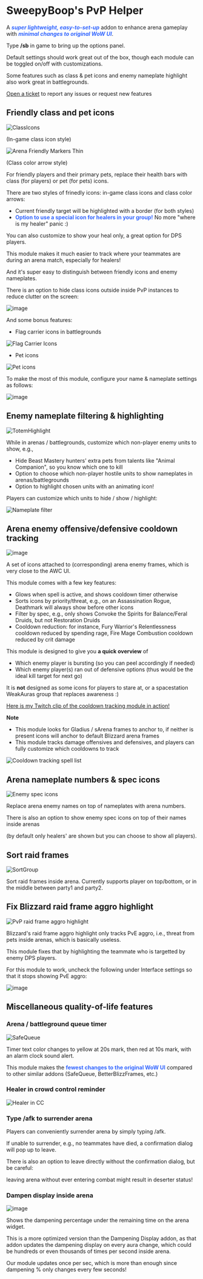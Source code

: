 # SweepyBoop's PvP Helper
A <span style="color:#36f; font-style:italic"><strong>super lightweight, easy-to-set-up</strong></span> addon to enhance arena gameplay with <span style="color:#36f; font-style:italic"><strong>minimal changes to original WoW UI</strong></span>.

Type **/sb** in game to bring up the options panel.

Default settings should work great out of the box, though each module can be toggled on/off with customizations.

Some features such as class & pet icons and enemy nameplate highlight also work great in battlegrounds.


[Open a ticket](https://github.com/SweepyBoop/Sweepy-Boop/issues/new) to report any issues or request new features

## Friendly class and pet icons
![ClassIcons](https://github.com/user-attachments/assets/2fcdfdd5-f853-4288-b33b-62beba4ca0d4)

(In-game class icon style)

![Arena Friendly Markers Thin](https://github.com/user-attachments/assets/fd2170d8-7377-4f52-9c74-77efbf7df1a2)

(Class color arrow style)


For friendly players and their primary pets, replace their health bars with class (for players) or pet (for pets) icons.

There are two styles of frinedly icons: in-game class icons and class color arrows:

- Current friendly target will be highlighted with a border (for both styles)
- <span style="color:#36f"><strong>Option to use a special icon for healers in your group!</strong></span> No more "where is my healer" panic :)

You can also customize to show your heal only, a great option for DPS players.

This module makes it much easier to track where your teammates are during an arena match, especially for healers!

And it's super easy to distinguish between friendly icons and enemy nameplates.

There is an option to hide class icons outside inside PvP instances to reduce clutter on the screen:

![image](https://github.com/user-attachments/assets/47e026f0-38f9-4cc6-aa80-5837fc30c273)


And some bonus features:
- Flag carrier icons in battlegrounds

![Flag Carrier Icons](https://github.com/user-attachments/assets/ba8d4723-57b0-42e6-adfa-2af4bf18e3da)

- Pet icons

![Pet icons](https://github.com/user-attachments/assets/6e937613-bf68-4024-937a-28661b0ebd1c)

To make the most of this module, configure your name & nameplate settings as follows:

![image](https://github.com/user-attachments/assets/3f43fe3b-5c84-4863-aa0a-29a0b61aaae8)

## Enemy nameplate filtering & highlighting
![TotemHighlight](https://github.com/user-attachments/assets/3ca7871f-0566-44f0-b141-4560213c30f0)

While in arenas / battlegrounds, customize which non-player enemy units to show, e.g.,
- Hide Beast Mastery hunters' extra pets from talents like "Animal Companion", so you know which one to kill
- Option to choose which non-player hostile units to show nameplates in arenas/battlegrounds
- Option to highlight chosen units with an animating icon!


Players can customize which units to hide / show / highlight:

![Nameplate filter](https://github.com/user-attachments/assets/d19f8f3f-ac53-476a-afb9-acb10b1246b2)

## Arena enemy offensive/defensive cooldown tracking
![image](https://github.com/user-attachments/assets/7e7a7368-84c6-4eb7-ac46-c69eb0f73ce0)

A set of icons attached to (corresponding) arena enemy frames, which is very close to the AWC UI.

This module comes with a few key features:
- Glows when spell is active, and shows cooldown timer otherwise
- Sorts icons by priority/threat, e.g., on an Assassination Rogue, Deathmark will always show before other icons
- Filter by spec, e.g., only shows Convoke the Spirits for Balance/Feral Druids, but not Restoration Druids
- Cooldown reduction: for instance, Fury Warrior's Relentlessness cooldown reduced by spending rage, Fire Mage Combustion cooldown reduced by crit damage

This module is designed to give you **a quick overview** of
- Which enemy player is bursting (so you can peel accordingly if needed)
- Which enemy player(s) ran out of defensive options (thus would be the ideal kill target for next go)

It is **not** designed as some icons for players to stare at, or a spacestation WeakAuras group that replaces awareness :)

[Here is my Twitch clip of the cooldown tracking module in action!](https://github.com/user-attachments/assets/c4438f23-2e91-415d-9da5-f2860b727131)

**Note**
- This module looks for Gladius / sArena frames to anchor to, if neither is present icons will anchor to default Blizzard arena frames
- This module tracks damage offensives and defensives, and players can fully customize which cooldowns to track

![Cooldown tracking spell list](https://github.com/user-attachments/assets/b379bf63-861f-4c85-adba-92654df9a193)

## Arena nameplate numbers & spec icons
![Enemy spec icons](https://github.com/user-attachments/assets/6520d5c7-a85f-444e-9688-76dd60fba753)

Replace arena enemy names on top of nameplates with arena numbers.

There is also an option to show enemy spec icons on top of their names inside arenas

(by default only healers' are shown but you can choose to show all players).



## Sort raid frames
![SortGroup](https://github.com/user-attachments/assets/caefcbd3-ad7b-432f-86e9-dc5f5c6caefd)

Sort raid frames inside arena. Currently supports player on top/bottom, or in the middle between party1 and party2.

## Fix Blizzard raid frame aggro highlight
![PvP raid frame aggro highlight](https://github.com/user-attachments/assets/5fc7913f-3a96-4d2d-9939-55e6ef264ad3)

Blizzard's raid frame aggro highlight only tracks PvE aggro, i.e., threat from pets inside arenas, which is basically useless.

This module fixes that by highlighting the teammate who is targetted by enemy DPS players.

For this module to work, uncheck the following under Interface settings so that it stops showing PvE aggro:

![image](https://github.com/user-attachments/assets/38505bd7-5f7d-4f7d-95a0-f8d6f232c02e)

## Miscellaneous quality-of-life features 
### Arena / battleground queue timer
![SafeQueue](https://github.com/user-attachments/assets/35f6ad2e-63e4-4f46-8cbf-343499b8d8c7)

Timer text color changes to yellow at 20s mark, then red at 10s mark, with an alarm clock sound alert.

This module makes the <span style="color:#36f"><strong>fewest changes to the original WoW UI</strong></span> compared to other similar addons (SafeQueue, BetterBlizzFrames, etc.)

### Healer in crowd control reminder
![Healer in CC](https://github.com/user-attachments/assets/b17b510d-cc48-44bc-9256-7567020cbf5a)


### Type /afk to surrender arena
Players can conveniently surrender arena by simply typing /afk.

If unable to surrender, e.g., no teammates have died, a confirmation dialog will pop up to leave.

There is also an option to leave directly without the confirmation dialog, but be careful:

leaving arena without ever entering combat might result in deserter status!

### Dampen display inside arena
![image](https://github.com/user-attachments/assets/329aa2b9-2a5e-4239-b40a-f68d90f8971b)

Shows the dampening percentage under the remaining time on the arena widget.

This is a more optimized version than the Dampening Display addon, as that addon updates the dampening display on every aura change, which could be hundreds or even thousands of times per second inside arena.

Our module updates once per sec, which is more than enough since dampening % only changes every few seconds!
